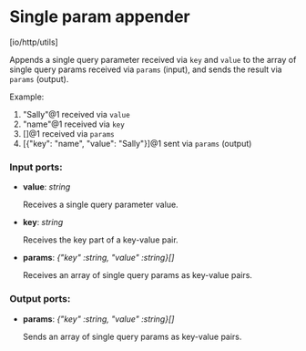 # Single param appender

[io/http/utils]

Appends a single query parameter received via `key` and `value` to the array of single query params received via `params` (input), and sends the result via `params` (output).

Example:
1. "Sally"@1 received via `value`
2. "name"@1 received via `key`
3. []@1 received via `params`
4. [{"key": "name", "value": "Sally"}]@1 sent via `params` (output)

### Input ports:

* __value__: _string_

    Receives a single query parameter value.



* __key__: _string_

    Receives the key part of a key-value pair.



* __params__: _{"key" :string, "value" :string}[]_

    Receives an array of single query params as key-value pairs.



### Output ports:

* __params__: _{"key" :string, "value" :string}[]_

    Sends an array of single query params as key-value pairs.



